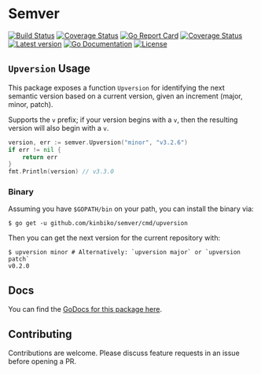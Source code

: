 # Semver

[![Build Status](https://github.com/kinbiko/semver/workflows/Go/badge.svg)](https://github.com/kinbiko/semver/actions)
[![Coverage Status](https://coveralls.io/repos/github/kinbiko/semver/badge.svg?branch=master)](https://coveralls.io/github/kinbiko/semver?branch=master)
[![Go Report Card](https://goreportcard.com/badge/github.com/kinbiko/semver)](https://goreportcard.com/report/github.com/kinbiko/semver)
[![Coverage Status](https://coveralls.io/repos/github/kinbiko/semver/badge.svg)](https://coveralls.io/github/kinbiko/semver)
[![Latest version](https://img.shields.io/github/tag/kinbiko/semver.svg?label=latest%20version&style=flat)](https://github.com/kinbiko/semver/releases)
[![Go Documentation](http://img.shields.io/badge/godoc-documentation-blue.svg?style=flat)](http://pkg.go.dev/github.com/kinbiko/semver)
[![License](https://img.shields.io/github/license/kinbiko/semver.svg?style=flat)](https://github.com/kinbiko/semver/blob/master/LICENSE)

## `Upversion` Usage

This package exposes a function `Upversion` for identifying the next semantic version
based on a current version, given an increment (major, minor, patch).

Supports the `v` prefix; if your version begins with a `v`, then the resulting
version will also begin with a `v`.

```go
version, err := semver.Upversion("minor", "v3.2.6")
if err != nil {
    return err
}
fmt.Println(version) // v3.3.0
```

### Binary

Assuming you have `$GOPATH/bin` on your path, you can install the binary via:

```console
$ go get -u github.com/kinbiko/semver/cmd/upversion
```

Then you can get the next version for the current repository with:

```console
$ upversion minor # Alternatively: `upversion major` or `upversion patch`
v0.2.0
```

## Docs

You can find the [GoDocs for this package here](https://pkg.go.dev/github.com/kinbiko/semver).

## Contributing

Contributions are welcome. Please discuss feature requests in an issue before opening a PR.
